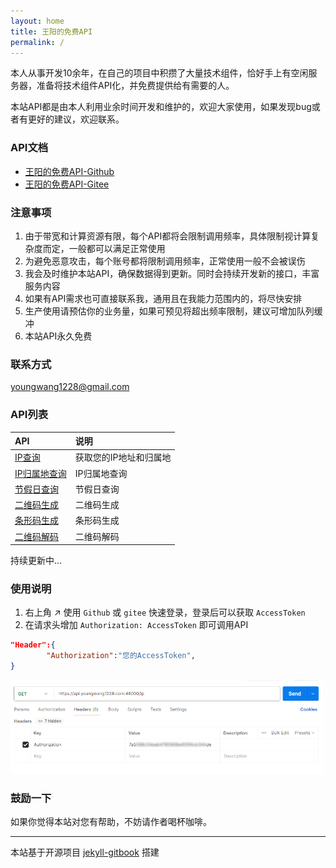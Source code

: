 ```yaml
---
layout: home
title: 王阳的免费API
permalink: /
---
```


本人从事开发10余年，在自己的项目中积攒了大量技术组件，恰好手上有空闲服务器，准备将技术组件API化，并免费提供给有需要的人。

本站API都是由本人利用业余时间开发和维护的，欢迎大家使用，如果发现bug或者有更好的建议，欢迎联系。

### API文档
* [王阳的免费API-Github](https://youngwang1228.github.io/)
* [王阳的免费API-Gitee](https://youngwang1228.gitee.io/)

### 注意事项
1. 由于带宽和计算资源有限，每个API都将会限制调用频率，具体限制视计算复杂度而定，一般都可以满足正常使用
2. 为避免恶意攻击，每个账号都将限制调用频率，正常使用一般不会被误伤
3. 我会及时维护本站API，确保数据得到更新。同时会持续开发新的接口，丰富服务内容
4. 如果有API需求也可直接联系我，通用且在我能力范围内的，将尽快安排
5. 生产使用请预估你的业务量，如果可预见将超出频率限制，建议可增加队列缓冲
6. 本站API永久免费

### 联系方式
 <youngwang1228@gmail.com>


### API列表

<div class="table-wrapper" markdown="block">

API        |说明   
:-         |:-
[IP查询](/api/ip.html)                 |获取您的IP地址和归属地
[IP归属地查询](/api/ip2region.html)     |IP归属地查询
[节假日查询](/api/holiday.html)         |节假日查询
[二维码生成](/api/qrcode.html)          |二维码生成
[条形码生成](/api/barcode.html)         |条形码生成
[二维码解码](/api/qrdecode.html)        |二维码解码
</div>
持续更新中...   

### 使用说明
1. 右上角 :arrow_upper_right: 使用 `Github` 或 `gitee` 快速登录，登录后可以获取 `AccessToken`
2. 在请求头增加 `Authorization: AccessToken` 即可调用API
```json
"Header":{
        "Authorization":"您的AccessToken",
}
```
![Authorization](/assets/doc/home/1.png)



### 鼓励一下
如果你觉得本站对您有帮助，不妨请作者喝杯咖啡。

---
本站基于开源项目 [jekyll-gitbook](https://github.com/sighingnow/jekyll-gitbook) 搭建
